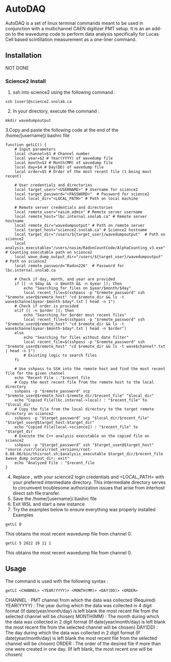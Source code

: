 # AutoDAQ
AutoDAQ is a set of linux terminal commands meant to be used in conjunction with a multichannel CAEN digitizer PMT setup. It is an an add-on to the wavedump code to perform data analysis specifically for Lucas Cell based scintillation measurement as a one-liner command. 


## Installation 
NOT DONE
### Science2 Install
1. ssh into science2 using the following command :
```
ssh [user]@science2.snolab.ca
```
2. In your directory, execute the command :
```
mkdir wavedumpoutput
```

3.Copy and paste the following code at the end of the /home/[username]/.bashrc file

```
function getLC() {
    # Input parameters
	local channel=$1 # Channel number
    local year=$2 # Year(YYYY) of wavedump file
    local month=$3 # Month(MM) of wavedump file
    local day=$4 # Day(DD) of wavedump file
    local order=$5 # Order of the most recent file (1 being most recent)

    # User credentials and directories
    local target_user="<USERNAME>" # Username for science2
    local target_password="<PASSWORD>"  # Password for science2
    local local_dir="<LOCAL_PATH>" # Path on local machine

    # Remote server credentials and directories
    local remote_user="nasim_admin" # Remote server username
    local remote_host="lbc.internal.snolab.ca" # Remote server hostname
    local remote_dir="wavedumpoutput" # Path on remote server
    local target_host="science2.snolab.ca" # Science2 hostname
    local target_dir="/users/${target_user}/wavedumpoutput"  # Path on science2
    local analysis_executable="/users/nasim/RadonCountCode/AlphaCounting_v3.exe"  # Counting executable path on science2
    local wave_dump_output_dir="/users/${target_user}/wavedumpoutput"  # Path on science2
    local remote_password="Radon226"  # Password for lbc.internal.snolab.ca
    
    # Check if day, month, and year are provided
    if [[ -n $day && -n $month && -n $year ]]; then
        echo "Searching for files on $year/$month/$day"
        local recent_file=$(sshpass -p "$remote_password" ssh "$remote_user@$remote_host" "cd $remote_dir && ls -t wave$channel$year-$month-$day*.txt | head -n 1")
    # Check if order is provided
    elif [[ -n $order ]]; then
        echo "Searching for $order most recent files"
        local recent_file=$(sshpass -p "$remote_password" ssh "$remote_user@$remote_host" "cd $remote_dir && ls -t wave$channel$year-$month-$day*.txt | head -n $order")
    else
        echo "Searching for files without date filter"
        local recent_file=$(sshpass -p "$remote_password" ssh "$remote_user@$remote_host" "cd $remote_dir && ls -t wave$channel*.txt | head -n 1")
        # Existing logic to search files
    fi

    # Use sshpass to SSH into the remote host and find the most recent file for the given channel
	echo "Recent File : "$recent_file
    # Copy the most recent file from the remote host to the local directory
    sshpass -p "$remote_password" scp "$remote_user@$remote_host:$remote_dir/$recent_file" "$local_dir"
	echo "Copied File(lbc.internal->local) : "$recent_file" to "$local_dir
    # Copy the file from the local directory to the target remote directory on science2
    sshpass -p "$target_password" scp "$local_dir/$recent_file" "$target_user@$target_host:$target_dir"
	echo "Copied File(local->science2) : "$recent_file" to "$target_dir 
    # Execute the C++ analysis executable on the copied file on science2
    sshpass -p "$target_password" ssh "$target_user@$target_host" "source /usr/local/root_versions/root-6.08.06/bin/thisroot.sh;$analysis_executable $target_dir/$recent_file $wave_dump_output_dir; exit"
	echo "Analyzed File : "$recent_file
}
```
4. Replace <USERNAME>, <PASSWORD> with your science2 login credentials and <LOCAL_PATH> with your preferred intermediate directory. This intermediate directory serves to circumvent troublesome authorization issues that arise from interhost direct ssh file transfer.
5. Save the /home/[username]/.bashrc file
6. Exit WSL and start a new instance
8. Try the examples below to ensure everything was properly installed
Examples
```
getLC 0
```
This obtains the most recent wavedump file from channel 0.

```
getLC 5 2022 10 11 1
```
This obtains the most recent wavedump file from channel 0.

## Usage

The command is used with the following syntax : 
```
getLC <CHANNEL> <YEAR(YYYY)> <MONTH(MM)> <DAY(DD)> <ORDER>
```
CHANNEL : PMT channel from which the data was collected (Required)
YEAR(YYYY) : The year during which the data was collected in 4 digit format (If date(year/month/day) is left blank the most recent file from the selected channel will be chosen)
MONTH(MM) : The month during which the data was collected in 2 digit format (If date(year/month/day) is left blank the most recent file from the selected channel will be chosen)
DAY(DD) : The day during which the data was collected in 2 digit format (If date(year/month/day) is left blank the most recent file from the selected channel will be chosen)
ORDER : The order of the desired file if more than one were created in one day. (If left blank, the most recent one will be chosen)
